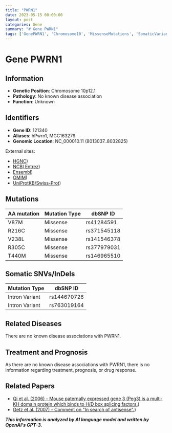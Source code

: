 ```yaml
---
title: "PWRN1"
date: 2023-05-15 00:00:00
layout: post
categories: Gene
summary: "# Gene PWRN1"
tags: ['GenePWRN1', 'Chromosome10', 'MissenseMutations', 'SomaticVariants', 'UnknownFunction', 'NoDiseaseAssociation', 'GeneticPosition', 'RelatedPapers']
---
```


# Gene PWRN1

## Information

- **Genetic Position**: Chromosome 10p12.1
- **Pathology**: No known disease association
- **Function**: Unknown

## Identifiers

- **Gene ID**: 121340
- **Aliases**: hPwrn1, MGC163279
- **Genomic Location**: NC_000010.11 (8013037..8032825)

External sites:
- [HGNC](https://www.genenames.org/data/gene-symbol-report/#!/hgnc_id/HGNC:31108))
- [NCBI Entrez](https://www.ncbi.nlm.nih.gov/gene/121340))
- [Ensembl](https://useast.ensembl.org/Homo_sapiens/Gene/Summary?db=core;g=ENSG00000204553;r=10:8013037-8032825))
- [OMIM](https://www.omim.org/entry/610082?search=PWRN1&highlight=pwrn1))
- [UniProtKB/Swiss-Prot](https://www.uniprot.org/uniprot/Q9P2D1))

## Mutations



| AA mutation | Mutation Type | dbSNP ID|
|-------------|---------------|-----------------|
| V87M | Missense | rs41284591 |
| R216C | Missense | rs371545118 |
| V238L | Missense | rs141546378 |
| R305C | Missense | rs377979031 |
| T440M | Missense | rs146965510 |


## Somatic SNVs/InDels

| Mutation Type | dbSNP ID |
|---------------|------------|
| Intron Variant | rs144670726 |
| Intron Variant | rs763019164 |

## Related Diseases

There are no known disease associations with PWRN1.

## Treatment and Prognosis

As there are no known disease associations with PWRN1, there is no information regarding treatment, prognosis, or drug response.

## Related Papers

- [Qi et al. (2006) - Mouse paternally expressed gene 3 (Peg3) is a multi-KH domain protein which binds to H/D box splicing factors.](https://pubmed.ncbi.nlm.nih.gov/16632665/))
- [Getz et al. (2007) - Comment on "In search of antisense".](https://pubmed.ncbi.nlm.nih.gov/17407411/))

**_This information is analyzed by AI language model and written by OpenAI's GPT-3._**